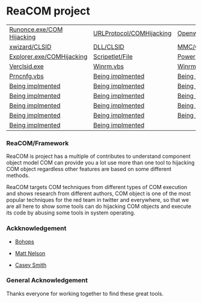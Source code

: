 # ReaCOM project

<table>
 <tr>
  <td><a href="Classes/Runonce.md">Runonce.exe/COM Hijacking</a></td>
  <td><a href="Classes/URLProtocol.md">URLProtocol/COMHijacking</a></td>
  <td><a href="Classes/Signature-Tools/Openwith.md">Openwith.exe/COMHijacking</a></td>
  <td><a href="Classes/rundll32.md">Rundll32/CLSID</a></td>
 </tr>
 <tr>
  <td><a href="Classes/xwizard.md">xwizard/CLSID</a></td>
  <td><a href="Classes/xwizards.dll.md">DLL/CLSID</a></td>
  <td><a href="Classes/mmc.md">MMC/CLSID</a></td>
 </tr>
 <tr>
  <td><a href="Classes/Signature-Tools/explorer.md">Explorer.exe/COMHijacking</a></td>
  <td><a href="Classes/COMScripetlet.reg">Scripetlet/File</a></td>
  <td><a href="Classes/Powershell.md">Powershell/CLSID</a></td>
 </tr>
 <tr>  
  <td><a href="Classes/Verclsid.md">Verclsid.exe</a></td>
  <td><a href="Classes/Winrm.md">Winrm.vbs</a></td>
  <td><a href="Classes/Winrm.md">Winrm.cmd</a></td>
 </tr>
 <tr>
  <td><a href="Classes/prncnfg.md">Prncnfg.vbs</a></td>
  <td><a href="Samples/CameraGetPreviewFrame">Being implmented</a></td>
  <td><a href="Samples/CameraProfile">Being implmented</a></td>
 </tr>
 <tr>
  <td><a href="Samples/CameraResolution">Being implmented</a></td>
  <td><a href="Samples/CameraStreamCoordinateMapper">Being implmented</a></td>
  <td><a href="Samples/CameraStreamCorrelation">Being implmented</a></td>
 </tr>
 <tr>
  <td><a href="Samples/LiveDash">Being implmented</a></td>
  <td><a href="Samples/D2DPhotoAdjustment">Being implmented</a></td>
  <td><a href="Samples/MediaEditing">Being implmented</a></td>
 </tr>
 <tr>
  <td><a href="Samples/MediaImport">Being implmented</a></td>
  <td><a href="Samples/XamlCustomMediaTransportControls">Being implmented</a></td>
  <td><a href="Samples/MIDI">Being implmented</a></td>
 </tr>
 <tr>
  <td><a href="Samples/Playlists">Being implmented</a></td>
  <td><a href="Samples/PlayReady">Being implmented</a></td>
  <td><a href="Samples/CameraOpenCV">Being implmented</a></td>
 </tr>
 <tr>
  <td><a href="Samples/SimpleImaging>Being implmented</a></td>
  <td><a href="Samples/SpatialSound">Being implmented</a></td>
  <td><a href="Samples/SystemMediaTransportControls">Being implmented</a></td>
 </tr>

</table>
   
  ### ReaCOM/Framework 
ReaCOM is project has a multiple of contributes to understand component object model COM can provide you a lot use more than one tool to hijacking COM object regardless other features are based on some different methods.

ReaCOM targets COM techniques from different types of COM execution and shows research from different authors, COM object is one of the most popular techniques for the red team in twitter and everywhere, so that we are all here to show some tools can do hijacking COM objects and execute its code by abusing some tools in system operating.
 

### Ackknowledgement
* [Bohops](https://twitter.com/bohops)
* [Matt Nelson ](https://twitter.com/enigma0x3)

* [Casey Smith](https://twitter.com/subTee)


### General Acknowledgement
Thanks everyone for working together to find these great tools.
